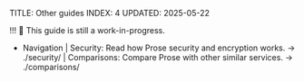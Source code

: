 TITLE: Other guides
INDEX: 4
UPDATED: 2025-05-22

!!! 🚧 This guide is still a work-in-progress.

+ Navigation
  | Security: Read how Prose security and encryption works. -> ./security/
  | Comparisons: Compare Prose with other similar services. -> ./comparisons/
